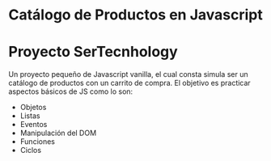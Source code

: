 # Catálogo de Productos en Javascript 
# Proyecto SerTecnhology  

Un proyecto pequeño de Javascript vanilla, el cual consta simula ser un catálogo de productos con un carrito de compra. El objetivo es practicar aspectos básicos de JS como lo son: 

* Objetos
* Listas
* Eventos
* Manipulación del DOM
* Funciones
* Ciclos


